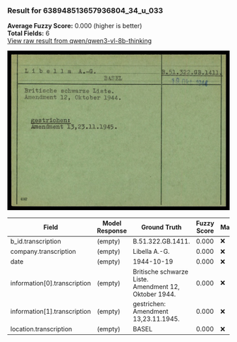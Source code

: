 ### Result for 638948513657936804_34_u_033
**Average Fuzzy Score:** 0.000 (higher is better)<br>
**Total Fields:** 6<br>
[View raw result from qwen/qwen3-vl-8b-thinking](https://github.com/RISE-UNIBAS/humanities_data_benchmark/blob/main/results/2025-10-24/T0332/request_T0332_638948513657936804_34_u_033.json)

<img src="https://github.com/RISE-UNIBAS/humanities_data_benchmark/blob/main/benchmarks/blacklist/images/638948513657936804_34_u_033.jpg?raw=true" alt="638948513657936804_34_u_033" width="600px">

| Field | Model Response | Ground Truth | Fuzzy Score | Match |
|-------|----------------|--------------|-------------|-------|
| b_id.transcription | (empty) | B.51.322.GB.1411. | 0.000 | ❌ |
| company.transcription | (empty) | Libella A.-G. | 0.000 | ❌ |
| date | (empty) | 1944-10-19 | 0.000 | ❌ |
| information[0].transcription | (empty) | Britische schwarze Liste.<br>Amendment 12, Oktober 1944. | 0.000 | ❌ |
| information[1].transcription | (empty) | gestrichen:<br>Amendment 13,23.11.1945. | 0.000 | ❌ |
| location.transcription | (empty) | BASEL | 0.000 | ❌ |
